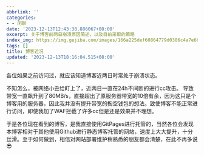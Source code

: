 ```yaml
---
abbrlink: ''
categories:
- - 闲聊
date: '2023-12-13T12:43:38.886067+08:00'
excerpt: 关于博客前两日崩溃原因简述，以及目前采取的策略
index_img: https://img.gejiba.com/images/166a225def60864779d0386c4a7e6b11.jpg
tags: []
title: 博客近况
updated: '2023-12-13T18:16:04.515+08:00'
---
```

各位如果之前访问过，就应该知道博客近两日时常处于崩溃状态。

不知怎么，被网络小丑给盯上了，近两日一直在24h不间断的进行cc攻击。
导致带宽一直飙升到了80MB/s，直接超出了原服务器带宽的10倍有余，因为这只是个博客用的服务器，因此我并没有提升带宽的掏空钱包的想法。致使博客不能正常进行访问，即使我加了WAF拦截了许多cc但是还是效果并不理想。

于是各位现在看到的博客，是我直接使用GitPages进行托管的，当然各位会发现本博客相对于其他使用Github进行静态博客托管的网站，速度上大大提升，十分丝滑。至于如何做到，相信对网站部署维护稍熟悉的朋友都会清楚，在此不再多说 😎
